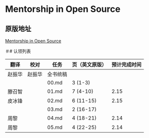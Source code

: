 # Mentorship in Open Source

## 原版地址

[Mentorship in Open Source](../../../attachments/Mentorship-in-Open-Source.pdf)

＃# 认领列表

| 翻译 | 校对  |  任务                                                               | 页（英文原版） | 预计完成时间 |
| ----| -- | ---------------------------------------------------------------- | ------- | ------ |
| 赵振华 | 赵振华   | 全书统稿 |                                                              |         |        |
|  |   |  00.md | 3 (1-3) |   |
| 滕召智|  |  01.md       | 7 (4-10) | 2.15 |
| 皮冰锋 |  |  02.md       | 6 (11-15) | 2.15  |
|  |  |  03.md       | 2 (16-17) | |
| 周黎 |  |  04.md       | 4 (18-21)  | 2.14 |
| 周黎 |  |  05.md     | 4 (22-25) | 2.14 |

